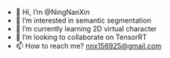- 👋 Hi, I’m @NingNanXin
- 👀 I’m interested in semantic segmentation
- 🌱 I’m currently learning 2D virtual character
- 💞️ I’m looking to collaborate on TensorRT
- 📫 How to reach me? nnx156925@gmail.com

<!---
NingNanXin/NingNanXin is a ✨ special ✨ repository because its `README.md` (this file) appears on your GitHub profile.
You can click the Preview link to take a look at your changes.
--->
